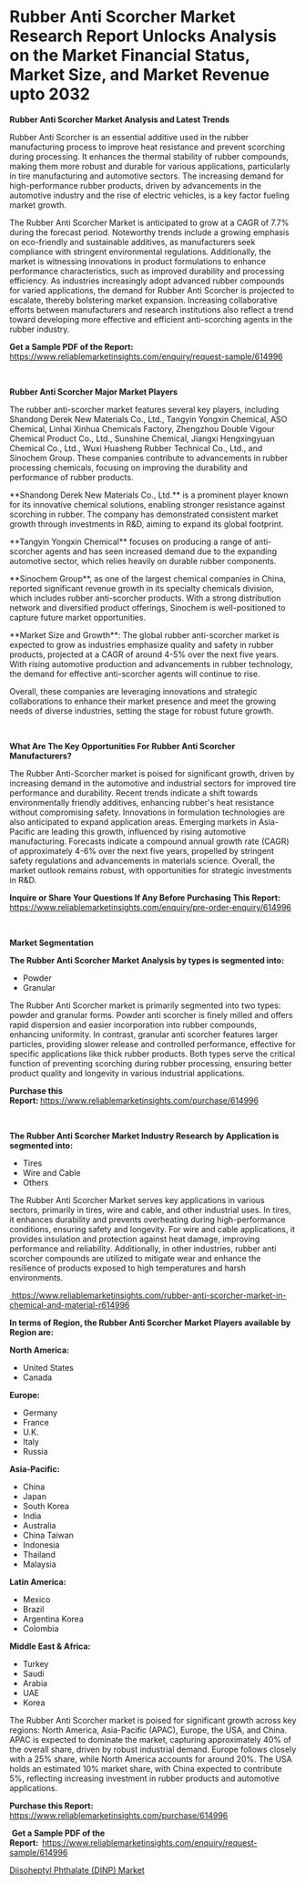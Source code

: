 <p><h1>Rubber Anti Scorcher Market Research Report Unlocks Analysis on the Market Financial Status, Market Size, and Market Revenue upto 2032</h1></p><p><strong>Rubber Anti Scorcher Market Analysis and Latest Trends</strong></p>
<p><p>Rubber Anti Scorcher is an essential additive used in the rubber manufacturing process to improve heat resistance and prevent scorching during processing. It enhances the thermal stability of rubber compounds, making them more robust and durable for various applications, particularly in tire manufacturing and automotive sectors. The increasing demand for high-performance rubber products, driven by advancements in the automotive industry and the rise of electric vehicles, is a key factor fueling market growth.</p><p>The Rubber Anti Scorcher Market is anticipated to grow at a CAGR of 7.7% during the forecast period. Noteworthy trends include a growing emphasis on eco-friendly and sustainable additives, as manufacturers seek compliance with stringent environmental regulations. Additionally, the market is witnessing innovations in product formulations to enhance performance characteristics, such as improved durability and processing efficiency. As industries increasingly adopt advanced rubber compounds for varied applications, the demand for Rubber Anti Scorcher is projected to escalate, thereby bolstering market expansion. Increasing collaborative efforts between manufacturers and research institutions also reflect a trend toward developing more effective and efficient anti-scorching agents in the rubber industry.</p></p>
<p><strong>Get a Sample PDF of the Report:&nbsp;</strong> <a href="https://www.reliablemarketinsights.com/enquiry/request-sample/614996?utm_campaign=3184&utm_medium=2&utm_source=Github&utm_content=ia&utm_term=24032025&utm_id=rubber-anti-scorcher">https://www.reliablemarketinsights.com/enquiry/request-sample/614996</a></p>
<p>&nbsp;</p>
<p><strong>Rubber Anti Scorcher Major Market Players</strong></p>
<p><p>The rubber anti-scorcher market features several key players, including Shandong Derek New Materials Co., Ltd., Tangyin Yongxin Chemical, ASO Chemical, Linhai Xinhua Chemicals Factory, Zhengzhou Double Vigour Chemical Product Co., Ltd., Sunshine Chemical, Jiangxi Hengxingyuan Chemical Co., Ltd., Wuxi Huasheng Rubber Technical Co., Ltd., and Sinochem Group. These companies contribute to advancements in rubber processing chemicals, focusing on improving the durability and performance of rubber products.</p><p>**Shandong Derek New Materials Co., Ltd.** is a prominent player known for its innovative chemical solutions, enabling stronger resistance against scorching in rubber. The company has demonstrated consistent market growth through investments in R&D, aiming to expand its global footprint.</p><p>**Tangyin Yongxin Chemical** focuses on producing a range of anti-scorcher agents and has seen increased demand due to the expanding automotive sector, which relies heavily on durable rubber components.</p><p>**Sinochem Group**, as one of the largest chemical companies in China, reported significant revenue growth in its specialty chemicals division, which includes rubber anti-scorcher products. With a strong distribution network and diversified product offerings, Sinochem is well-positioned to capture future market opportunities.</p><p>**Market Size and Growth**: The global rubber anti-scorcher market is expected to grow as industries emphasize quality and safety in rubber products, projected at a CAGR of around 4-5% over the next five years. With rising automotive production and advancements in rubber technology, the demand for effective anti-scorcher agents will continue to rise.</p><p>Overall, these companies are leveraging innovations and strategic collaborations to enhance their market presence and meet the growing needs of diverse industries, setting the stage for robust future growth.</p></p>
<p>&nbsp;</p>
<p><strong>What Are The Key Opportunities For Rubber Anti Scorcher Manufacturers?</strong></p>
<p><p>The Rubber Anti-Scorcher market is poised for significant growth, driven by increasing demand in the automotive and industrial sectors for improved tire performance and durability. Recent trends indicate a shift towards environmentally friendly additives, enhancing rubber's heat resistance without compromising safety. Innovations in formulation technologies are also anticipated to expand application areas. Emerging markets in Asia-Pacific are leading this growth, influenced by rising automotive manufacturing. Forecasts indicate a compound annual growth rate (CAGR) of approximately 4-6% over the next five years, propelled by stringent safety regulations and advancements in materials science. Overall, the market outlook remains robust, with opportunities for strategic investments in R&D.</p></p>
<p><strong>Inquire or Share Your Questions If Any Before Purchasing This Report:</strong> <a href="https://www.reliablemarketinsights.com/enquiry/pre-order-enquiry/614996?utm_campaign=3184&utm_medium=2&utm_source=Github&utm_content=ia&utm_term=24032025&utm_id=rubber-anti-scorcher">https://www.reliablemarketinsights.com/enquiry/pre-order-enquiry/614996</a></p>
<p>&nbsp;</p>
<p><strong>Market Segmentation</strong></p>
<p><strong>The Rubber Anti Scorcher Market Analysis by types is segmented into:</strong></p>
<p><ul><li>Powder</li><li>Granular</li></ul></p>
<p><p>The Rubber Anti Scorcher market is primarily segmented into two types: powder and granular forms. Powder anti scorcher is finely milled and offers rapid dispersion and easier incorporation into rubber compounds, enhancing uniformity. In contrast, granular anti scorcher features larger particles, providing slower release and controlled performance, effective for specific applications like thick rubber products. Both types serve the critical function of preventing scorching during rubber processing, ensuring better product quality and longevity in various industrial applications.</p></p>
<p><strong>Purchase this Report:&nbsp;</strong><a href="https://www.reliablemarketinsights.com/purchase/614996?utm_campaign=3184&utm_medium=2&utm_source=Github&utm_content=ia&utm_term=24032025&utm_id=rubber-anti-scorcher">https://www.reliablemarketinsights.com/purchase/614996</a></p>
<p>&nbsp;</p>
<p><strong>The Rubber Anti Scorcher Market Industry Research by Application is segmented into:</strong></p>
<p><ul><li>Tires</li><li>Wire and Cable</li><li>Others</li></ul></p>
<p><p>The Rubber Anti Scorcher Market serves key applications in various sectors, primarily in tires, wire and cable, and other industrial uses. In tires, it enhances durability and prevents overheating during high-performance conditions, ensuring safety and longevity. For wire and cable applications, it provides insulation and protection against heat damage, improving performance and reliability. Additionally, in other industries, rubber anti scorcher compounds are utilized to mitigate wear and enhance the resilience of products exposed to high temperatures and harsh environments.</p></p>
<p><a href="https://www.reliablemarketinsights.com/rubber-anti-scorcher-market-in-chemical-and-material-r614996?utm_campaign=3184&utm_medium=2&utm_source=Github&utm_content=ia&utm_term=24032025&utm_id=rubber-anti-scorcher">&nbsp;https://www.reliablemarketinsights.com/rubber-anti-scorcher-market-in-chemical-and-material-r614996</a></p>
<p><strong>In terms of Region, the Rubber Anti Scorcher Market Players available by Region are:</strong></p>
<p>
    <p> <strong> North America: </strong>
        <ul>
            <li>United States</li>
            <li>Canada</li>
        </ul>
        </p> 
    <p> <strong> Europe: </strong>
        <ul>
            <li>Germany</li>
            <li>France</li>
            <li>U.K.</li>
            <li>Italy</li>
            <li>Russia</li>
        </ul>
        </p> 
    <p> <strong> Asia-Pacific: </strong>
        <ul>
            <li>China</li>
            <li>Japan</li>
            <li>South Korea</li>
            <li>India</li>
            <li>Australia</li>
            <li>China Taiwan</li>
            <li>Indonesia</li>
            <li>Thailand</li>
            <li>Malaysia</li>
        </ul>
        </p> 
    <p> <strong> Latin America: </strong>
        <ul>
            <li>Mexico</li>
            <li>Brazil</li>
            <li>Argentina Korea</li>
            <li>Colombia</li>
        </ul>
        </p> 
    <p> <strong> Middle East & Africa: </strong>
        <ul>
            <li>Turkey</li>
            <li>Saudi</li>
            <li>Arabia</li>
            <li>UAE</li>
            <li>Korea</li>
        </ul>
    </p>
    </p>
<p><p>The Rubber Anti Scorcher market is poised for significant growth across key regions: North America, Asia-Pacific (APAC), Europe, the USA, and China. APAC is expected to dominate the market, capturing approximately 40% of the overall share, driven by robust industrial demand. Europe follows closely with a 25% share, while North America accounts for around 20%. The USA holds an estimated 10% market share, with China expected to contribute 5%, reflecting increasing investment in rubber products and automotive applications.</p></p>
<p><strong>Purchase this Report: </strong><a href="https://www.reliablemarketinsights.com/purchase/614996?utm_campaign=3184&utm_medium=2&utm_source=Github&utm_content=ia&utm_term=24032025&utm_id=rubber-anti-scorcher">https://www.reliablemarketinsights.com/purchase/614996</a></p>
<p>&nbsp;<strong>Get a Sample PDF of the Report:&nbsp;&nbsp;</strong><a href="https://www.reliablemarketinsights.com/enquiry/request-sample/614996?utm_campaign=3184&utm_medium=2&utm_source=Github&utm_content=ia&utm_term=24032025&utm_id=rubber-anti-scorcher">https://www.reliablemarketinsights.com/enquiry/request-sample/614996</a></p>
<p><strong></strong></p>
<p><p><a href="https://github.com/biyajausenik/Market-Research-Report-List-1/blob/main/diisoheptyl-phthalate-dinp-market.md?utm_campaign=3184&utm_medium=2&utm_source=Github&utm_content=ia&utm_term=24032025&utm_id=rubber-anti-scorcher">Diisoheptyl Phthalate (DINP) Market</a></p></p>